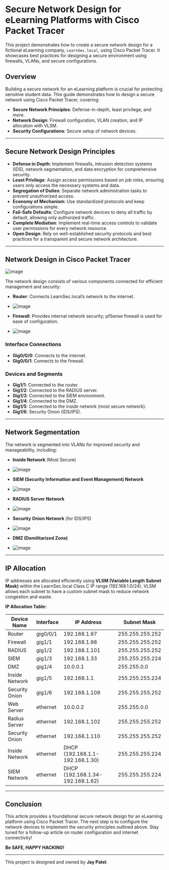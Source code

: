 # Secure Network Design for eLearning Platforms with Cisco Packet Tracer

This project demonstrates how to create a secure network design for a fictional eLearning company, `LearnSec.local`, using Cisco Packet Tracer. It showcases best practices for designing a secure environment using firewalls, VLANs, and secure configurations.

## Overview

Building a secure network for an eLearning platform is crucial for protecting sensitive student data. This guide demonstrates how to design a secure network using Cisco Packet Tracer, covering:

- **Secure Network Principles**: Defense-in-depth, least privilege, and more.
- **Network Design**: Firewall configuration, VLAN creation, and IP allocation with VLSM.
- **Security Configurations**: Secure setup of network devices.

---

## Secure Network Design Principles

- **Defense in Depth**: Implement firewalls, intrusion detection systems (IDS), network segmentation, and data encryption for comprehensive security.
- **Least Privilege**: Assign access permissions based on job roles, ensuring users only access the necessary systems and data.
- **Segregation of Duties**: Separate network administration tasks to prevent unauthorized access.
- **Economy of Mechanism**: Use standardized protocols and keep configurations simple.
- **Fail-Safe Defaults**: Configure network devices to deny all traffic by default, allowing only authorized traffic.
- **Complete Mediation**: Implement real-time access controls to validate user permissions for every network resource.
- **Open Design**: Rely on well-established security protocols and best practices for a transparent and secure network architecture.

---

## Network Design in Cisco Packet Tracer

![image](https://github.com/user-attachments/assets/e85b249d-2555-4c08-bc69-60cfc9fd872f)


The network design consists of various components connected for efficient management and security:

- **Router**: Connects LearnSec.local’s network to the internet.
- ![image](https://github.com/user-attachments/assets/5729c161-1eb8-49bc-a97e-46a7e82bc1a6)

- **Firewall**: Provides internal network security; pfSense firewall is used for ease of configuration.
- ![image](https://github.com/user-attachments/assets/66b12d50-3d74-446b-bd1c-5424bfd20622)


### Interface Connections

- **Gig0/0/0**: Connects to the internet.
- **Gig0/0/1**: Connects to the firewall.

### Devices and Segments

- **Gig1/1**: Connected to the router.
- **Gig1/2**: Connected to the RADIUS server.
- **Gig1/3**: Connected to the SIEM environment.
- **Gig1/4**: Connected to the DMZ.
- **Gig1/5**: Connected to the inside network (most secure network).
- **Gig1/6**: Security Onion (IDS/IPS).

---

## Network Segmentation

The network is segmented into VLANs for improved security and manageability, including:

- **Inside Network** (Most Secure)
- ![image](https://github.com/user-attachments/assets/c4db1331-9566-4b51-8124-a8a4f5c9bc8e)

- **SIEM (Security Information and Event Management) Network**
- ![image](https://github.com/user-attachments/assets/e8e12182-81aa-4760-82bf-9ef46b3d1ada)

- **RADIUS Server Network**
- ![image](https://github.com/user-attachments/assets/de89f6a0-dae2-4859-83f5-7162b49c8965)

- **Security Onion Network** (for IDS/IPS)
- ![image](https://github.com/user-attachments/assets/4d2ed6ea-f336-4ae4-b059-515e8b60365c)

- **DMZ (Demilitarized Zone)**
- ![image](https://github.com/user-attachments/assets/c62760b3-033a-4e34-8962-807a8eda7dd2)


---

## IP Allocation

IP addresses are allocated efficiently using **VLSM (Variable Length Subnet Mask)** within the LearnSec.local Class C IP range (192.168.1.0/24). VLSM allows each subnet to have a custom subnet mask to reduce network congestion and waste.

**IP Allocation Table:**

| Device Name         | Interface   | IP Address       | Subnet Mask         |
|---------------------|-------------|------------------|---------------------|
| Router              | gig0/0/1    | 192.168.1.97     | 255.255.255.252     |
| Firewall            | gig1/1      | 192.168.1.98     | 255.255.255.252     |
| RADIUS              | gig1/2      | 192.168.1.101    | 255.255.255.252     |
| SIEM                | gig1/3      | 192.168.1.33     | 255.255.255.224     |
| DMZ                 | gig1/4      | 10.0.0.1         | 255.255.0.0         |
| Inside Network      | gig1/5      | 192.168.1.1      | 255.255.255.224     |
| Security Onion      | gig1/6      | 192.168.1.109    | 255.255.255.252     |
| Web Server          | ethernet    | 10.0.0.2         | 255.255.0.0         |
| Radius Server       | ethernet    | 192.168.1.102    | 255.255.255.252     |
| Security Onion      | ethernet    | 192.168.1.110    | 255.255.255.252     |
| Inside Network      | ethernet    | DHCP (192.168.1.1-192.168.1.30) | 255.255.255.224 |
| SIEM Network        | ethernet    | DHCP (192.168.1.34-192.168.1.62) | 255.255.255.224 |

---

## Conclusion

This article provides a foundational secure network design for an eLearning platform using Cisco Packet Tracer. The next step is to configure the network devices to implement the security principles outlined above. Stay tuned for a follow-up article on router configuration and internet connectivity!

**Be SAFE, HAPPY HACKING!**

---

This project is designed and owned by **Jay Patel**.
